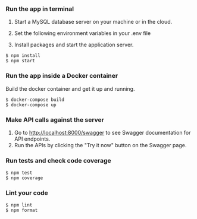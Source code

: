 ### Run the app in terminal

1. Start a MySQL database server on your machine or in the cloud.
2. Set the following environment variables in your .env file

3. Install packages and start the application server.

```
$ npm install
$ npm start
```

### Run the app inside a Docker container

Build the docker container and get it up and running.

```
$ docker-compose build
$ docker-compose up
```

### Make API calls against the server

1. Go to [http://localhost:8000/swagger](http://localhost:8000/swagger) to see Swagger documentation for API endpoints.
2. Run the APIs by clicking the "Try it now" button on the Swagger page.

### Run tests and check code coverage

```
$ npm test
$ npm coverage
```

### Lint your code

```
$ npm lint
$ npm format
```
